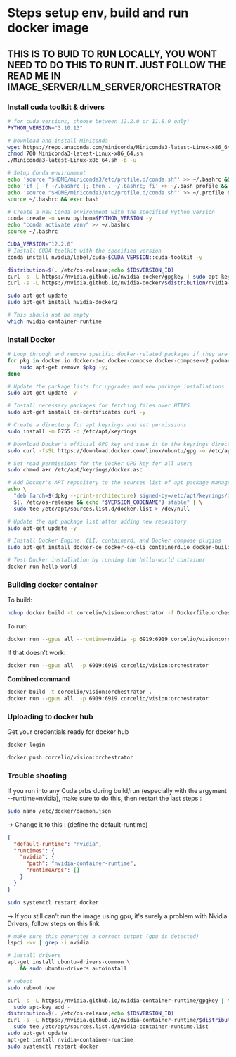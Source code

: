
# Steps setup env, build and run docker image

## THIS IS TO BUID TO RUN LOCALLY, YOU WONT NEED TO DO THIS TO RUN IT. JUST FOLLOW THE READ ME IN IMAGE_SERVER/LLM_SERVER/ORCHESTRATOR

### Install cuda toolkit & drivers
```bash
# for cuda versions, choose between 12.2.0 or 11.8.0 only!
PYTHON_VERSION="3.10.13"

# Download and install Miniconda
wget https://repo.anaconda.com/miniconda/Miniconda3-latest-Linux-x86_64.sh
chmod 700 Miniconda3-latest-Linux-x86_64.sh
./Miniconda3-latest-Linux-x86_64.sh -b -u

# Setup Conda environment
echo 'source "$HOME/miniconda3/etc/profile.d/conda.sh"' >> ~/.bashrc && \
echo 'if [ -f ~/.bashrc ]; then . ~/.bashrc; fi' >> ~/.bash_profile && \
echo 'source "$HOME/miniconda3/etc/profile.d/conda.sh"' >> ~/.profile && \
source ~/.bashrc && exec bash

# Create a new Conda environment with the specified Python version
conda create -n venv python=$PYTHON_VERSION -y
echo "conda activate venv" >> ~/.bashrc
source ~/.bashrc

CUDA_VERSION="12.2.0"
# Install CUDA toolkit with the specified version
conda install nvidia/label/cuda-$CUDA_VERSION::cuda-toolkit -y

distribution=$(. /etc/os-release;echo $ID$VERSION_ID)
curl -s -L https://nvidia.github.io/nvidia-docker/gpgkey | sudo apt-key add -
curl -s -L https://nvidia.github.io/nvidia-docker/$distribution/nvidia-docker.list | sudo tee /etc/apt/sources.list.d/nvidia-docker.list

sudo apt-get update
sudo apt-get install nvidia-docker2

# This should not be empty
which nvidia-container-runtime

```

### Install Docker
```bash
# Loop through and remove specific docker-related packages if they are installed
for pkg in docker.io docker-doc docker-compose docker-compose-v2 podman-docker containerd runc; do 
    sudo apt-get remove $pkg -y; 
done

# Update the package lists for upgrades and new package installations
sudo apt-get update -y

# Install necessary packages for fetching files over HTTPS
sudo apt-get install ca-certificates curl -y

# Create a directory for apt keyrings and set permissions
sudo install -m 0755 -d /etc/apt/keyrings

# Download Docker's official GPG key and save it to the keyrings directory
sudo curl -fsSL https://download.docker.com/linux/ubuntu/gpg -o /etc/apt/keyrings/docker.asc

# Set read permissions for the Docker GPG key for all users
sudo chmod a+r /etc/apt/keyrings/docker.asc

# Add Docker's APT repository to the sources list of apt package manager
echo \
  "deb [arch=$(dpkg --print-architecture) signed-by=/etc/apt/keyrings/docker.asc] https://download.docker.com/linux/ubuntu \
  $(. /etc/os-release && echo "$VERSION_CODENAME") stable" | \
  sudo tee /etc/apt/sources.list.d/docker.list > /dev/null

# Update the apt package list after adding new repository
sudo apt-get update -y

# Install Docker Engine, CLI, containerd, and Docker compose plugins
sudo apt-get install docker-ce docker-ce-cli containerd.io docker-buildx-plugin docker-compose-plugin -y

# Test Docker installation by running the hello-world container
docker run hello-world
```

### Building docker container

To build:
```bash
nohup docker build -t corcelio/vision:orchestrator -f Dockerfile.orchestrator . > build.log 2>&1 &
```

To run:
```bash
docker run --gpus all --runtime=nvidia -p 6919:6919 corcelio/vision:orchestrator
```

If that doesn't work:
```bash
docker run --gpus all  -p 6919:6919 corcelio/vision:orchestrator
```


**Combined command**
```bash
docker build -t corcelio/vision:orchestrator .
docker run --gpus all  -p 6919:6919 corcelio/vision:orchestrator
```

### Uploading to docker hub
Get your credentials ready for docker hub
```bash
docker login
```

```bash
docker push corcelio/vision:orchestrator
```


### Trouble shooting
If you run into any Cuda prbs during build/run (especially with the argyment --runtime=nvidia), make sure to do this, then restart the last steps :
```bash
sudo nano /etc/docker/daemon.json
```

-> Change it to this : (define the default-runtime)
```json
{
  "default-runtime": "nvidia",
  "runtimes": {
    "nvidia": {
      "path": "nvidia-container-runtime",
      "runtimeArgs": []
    }
  }
}
```

```bash
sudo systemctl restart docker
```

-> If you still can't run the image using gpu, it's surely a problem with Nvidia Drivers, follow steps on this link
```bash
# make sure this generates a correct output (gpu is detected)
lspci -vv | grep -i nvidia

# install drivers
apt-get install ubuntu-drivers-common \
	&& sudo ubuntu-drivers autoinstall

# reboot
sudo reboot now

curl -s -L https://nvidia.github.io/nvidia-container-runtime/gpgkey | \
  sudo apt-key add -
distribution=$(. /etc/os-release;echo $ID$VERSION_ID)
curl -s -L https://nvidia.github.io/nvidia-container-runtime/$distribution/nvidia-container-runtime.list | \
  sudo tee /etc/apt/sources.list.d/nvidia-container-runtime.list
sudo apt-get update
apt-get install nvidia-container-runtime
sudo systemctl restart docker
```